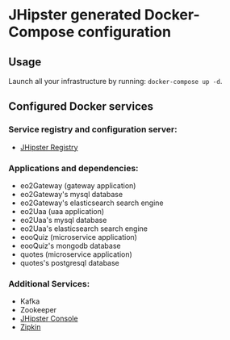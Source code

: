 # JHipster generated Docker-Compose configuration

## Usage

Launch all your infrastructure by running: `docker-compose up -d`.

## Configured Docker services

### Service registry and configuration server:

- [JHipster Registry](http://localhost:8761)

### Applications and dependencies:

- eo2Gateway (gateway application)
- eo2Gateway's mysql database
- eo2Gateway's elasticsearch search engine
- eo2Uaa (uaa application)
- eo2Uaa's mysql database
- eo2Uaa's elasticsearch search engine
- eooQuiz (microservice application)
- eooQuiz's mongodb database
- quotes (microservice application)
- quotes's postgresql database

### Additional Services:

- Kafka
- Zookeeper
- [JHipster Console](http://localhost:5601)
- [Zipkin](http://localhost:9411)
